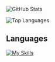 ![GitHub Stats](https://github-readme-stats.vercel.app/api?username=scoof-it&show_icons=true)

![Top Languages](https://github-readme-stats.vercel.app/api/top-langs/?username=scoof-it)

## Languages
[![My Skills](https://skillicons.dev/icons?i=html,css,js,ts,nodejs,react,nextjs)](https://skillicons.dev)
